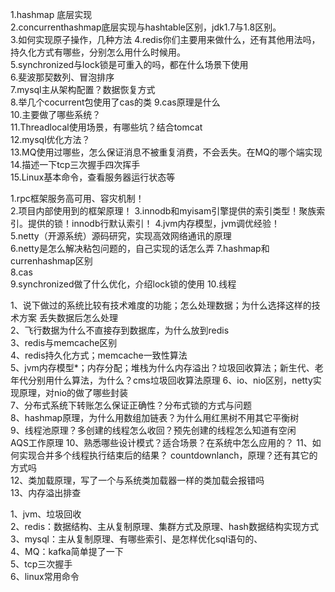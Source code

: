 1.hashmap 底层实现	
2.concurrenthashmap底层实现与hashtable区别，jdk1.7与1.8区别。	
3.如何实现原子操作，几种方法	
4.redis你们主要用来做什么，还有其他用法吗，持久化方式有哪些，分别怎么用什么时候用。	
5.synchronized与lock锁是可重入的吗，都在什么场景下使用	
6.斐波那契数列、冒泡排序	
7.mysql主从架构配置？数据恢复方式	
8.举几个cocurrent包使用了cas的类	
9.cas原理是什么	
10.主要做了哪些系统？		
11.Threadlocal使用场景，有哪些坑？结合tomcat		
12.mysql优化方法？		
13.MQ使用过哪些，怎么保证消息不被重复消费，不会丢失。在MQ的哪个端实现	
14.描述一下tcp三次握手四次挥手	
15.Linux基本命令，查看服务器运行状态等	

1.rpc框架服务高可用、容灾机制！	
2.项目内部使用到的框架原理！	
3.innodb和myisam引擎提供的索引类型！聚族索引。提供的锁！innodb行默认索引！	
4.jvm内存模型，jvm调优经验！	
5.netty（开源系统）源码研究，实现高效网络通讯的原理	
6.netty是怎么解决粘包问题的，自己实现的话怎么弄	
7.hashmap和currenhashmap区别	
8.cas	
9.synchronized做了什么优化，介绍lock锁的使用	
10.线程	

1、说下做过的系统比较有技术难度的功能；怎么处理数据；为什么选择这样的技术方案	
丢失数据后怎么处理	
2、飞行数据为什么不直接存到数据库，为什么放到redis	
3、redis与memcache区别	
4、redis持久化方式；memcache一致性算法	
5、jvm内存模型*；内存分配；堆栈为什么内存溢出？垃圾回收算法；新生代、老年代分别用什么算法，为什么？cms垃圾回收算法原理	
6、io、nio区别，netty实现原理，对nio的做了哪些封装	
7、分布式系统下转账怎么保证正确性？分布式锁的方式与问题	
8、hashmap原理，为什么用数组加链表？为什么用红黑树不用其它平衡树	
9、线程池原理？多创建的线程怎么收回？预先创建的线程怎么知道有空闲	
AQS工作原理	
10、熟悉哪些设计模式？适合场景？在系统中怎么应用的？	
11、如何实现合并多个线程执行结束后的结果？	countdownlanch，原理？还有其它的方式吗	
12、类加载原理，写了一个与系统类加载器一样的类加载会报错吗	
13、内存溢出排查	


1、jvm、垃圾回收	
2、redis：数据结构、主从复制原理、集群方式及原理、hash数据结构实现方式	
3、mysql：主从复制原理、有哪些索引、是怎样优化sql语句的、	
4、MQ：kafka简单提了一下	
5、tcp三次握手	
6、linux常用命令	